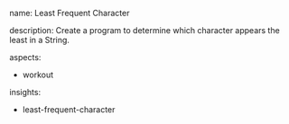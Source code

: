 name: Least Frequent Character

description: Create a program to determine which character appears the least in a String.

aspects:
  - workout

insights:
  - least-frequent-character